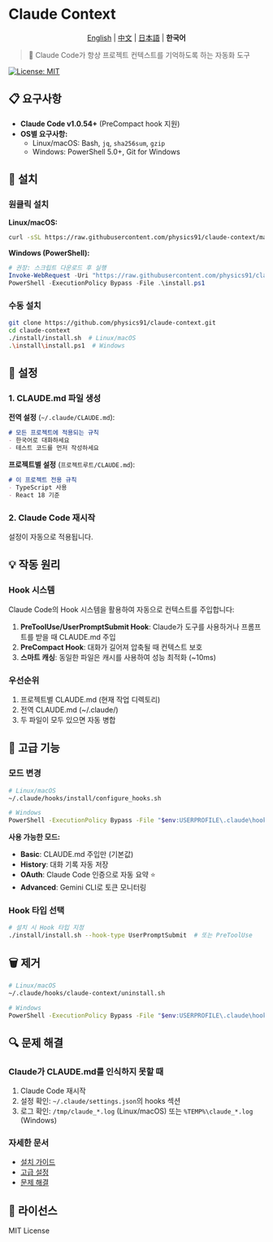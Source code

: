 # Claude Context

<div align="center">

[English](./README_en.md) | [中文](./README_zh.md) | [日本語](./README_ja.md) | **한국어**

</div>

> 🤖 Claude Code가 항상 프로젝트 컨텍스트를 기억하도록 하는 자동화 도구

[![License: MIT](https://img.shields.io/badge/License-MIT-yellow.svg)](https://opensource.org/licenses/MIT)

## 📋 요구사항

- **Claude Code v1.0.54+** (PreCompact hook 지원)
- **OS별 요구사항:**
  - Linux/macOS: Bash, `jq`, `sha256sum`, `gzip`
  - Windows: PowerShell 5.0+, Git for Windows

## 🚀 설치

### 원클릭 설치

**Linux/macOS:**
```bash
curl -sSL https://raw.githubusercontent.com/physics91/claude-context/main/install/one-line-install.sh | bash
```

**Windows (PowerShell):**
```powershell
# 권장: 스크립트 다운로드 후 실행
Invoke-WebRequest -Uri "https://raw.githubusercontent.com/physics91/claude-context/main/install/one-line-install.ps1" -OutFile "install.ps1"
PowerShell -ExecutionPolicy Bypass -File .\install.ps1
```

### 수동 설치

```bash
git clone https://github.com/physics91/claude-context.git
cd claude-context
./install/install.sh  # Linux/macOS
.\install\install.ps1  # Windows
```

## 🔧 설정

### 1. CLAUDE.md 파일 생성

**전역 설정** (`~/.claude/CLAUDE.md`):
```markdown
# 모든 프로젝트에 적용되는 규칙
- 한국어로 대화하세요
- 테스트 코드를 먼저 작성하세요
```

**프로젝트별 설정** (`프로젝트루트/CLAUDE.md`):
```markdown
# 이 프로젝트 전용 규칙
- TypeScript 사용
- React 18 기준
```

### 2. Claude Code 재시작

설정이 자동으로 적용됩니다.

## 💡 작동 원리

### Hook 시스템
Claude Code의 Hook 시스템을 활용하여 자동으로 컨텍스트를 주입합니다:

1. **PreToolUse/UserPromptSubmit Hook**: Claude가 도구를 사용하거나 프롬프트를 받을 때 CLAUDE.md 주입
2. **PreCompact Hook**: 대화가 길어져 압축될 때 컨텍스트 보호
3. **스마트 캐싱**: 동일한 파일은 캐시를 사용하여 성능 최적화 (~10ms)

### 우선순위
1. 프로젝트별 CLAUDE.md (현재 작업 디렉토리)
2. 전역 CLAUDE.md (~/.claude/)
3. 두 파일이 모두 있으면 자동 병합

## 🎯 고급 기능

### 모드 변경
```bash
# Linux/macOS
~/.claude/hooks/install/configure_hooks.sh

# Windows
PowerShell -ExecutionPolicy Bypass -File "$env:USERPROFILE\.claude\hooks\install\configure_hooks.ps1"
```

**사용 가능한 모드:**
- **Basic**: CLAUDE.md 주입만 (기본값)
- **History**: 대화 기록 자동 저장
- **OAuth**: Claude Code 인증으로 자동 요약 ⭐
- **Advanced**: Gemini CLI로 토큰 모니터링

### Hook 타입 선택
```bash
# 설치 시 Hook 타입 지정
./install/install.sh --hook-type UserPromptSubmit  # 또는 PreToolUse
```

## 🗑️ 제거

```bash
# Linux/macOS
~/.claude/hooks/claude-context/uninstall.sh

# Windows
PowerShell -ExecutionPolicy Bypass -File "$env:USERPROFILE\.claude\hooks\claude-context\uninstall.ps1"
```

## 🔍 문제 해결

### Claude가 CLAUDE.md를 인식하지 못할 때
1. Claude Code 재시작
2. 설정 확인: `~/.claude/settings.json`의 hooks 섹션
3. 로그 확인: `/tmp/claude_*.log` (Linux/macOS) 또는 `%TEMP%\claude_*.log` (Windows)

### 자세한 문서
- [설치 가이드](./docs/installation.md)
- [고급 설정](./docs/advanced.md)
- [문제 해결](./docs/troubleshooting.md)

## 📝 라이선스

MIT License